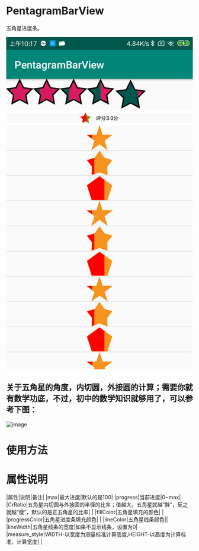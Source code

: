 # PentagramBarView

五角星进度条。

![image](image/WechatIMG1.png)

## 关于五角星的角度，内切圆，外接圆的计算；需要你就有数学功底，不过，初中的数学知识就够用了，可以参考下图：
![image]("https://camo.githubusercontent.com/4890aa0cbf8aa07d04212bbfea92df09e15ac68e/68747470733a2f2f75706c6f61642d696d616765732e6a69616e7368752e696f2f75706c6f61645f696d616765732f393431343334342d646566666233343861353266616138382e6a70673f696d6167654d6f6772322f6175746f2d6f7269656e742f7374726970253743696d61676556696577322f322f772f31323430")

# 使用方法


# 属性说明

|属性|说明|备注|
|max|最大进度|默认的是100|
|progress|当前进度|0~max|
|CrRatio|五角星内切圆与外接圆的半径的比率；值越大，五角星就越“胖”，反之就越“瘦”，默认的是正五角星的比率| |
|fillColor|五角星填充的颜色| |
|progressColor|五角星进度条填充颜色| |
|lineColor|五角星线条颜色||
|lineWidth|五角星线条的宽度|如果不显示线条，设置为0|
|measure_style|WIDTH-以宽度为测量标准计算高度,HEIGHT-以高度为计算标准，计算宽度| |


